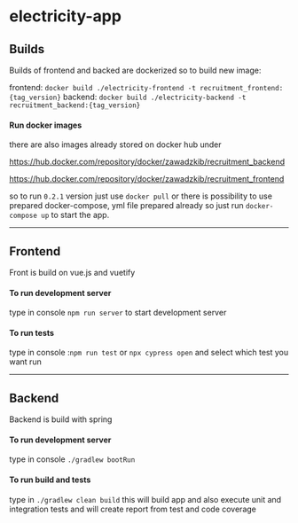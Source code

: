 # electricity-app

## Builds

Builds of frontend and backed are dockerized so
to build new image:


frontend: ``docker build ./electricity-frontend -t recruitment_frontend:{tag_version}``
backend: ``docker build ./electricity-backend -t recruitment_backend:{tag_version}``

#### Run docker images

there are also images already stored on docker hub under

https://hub.docker.com/repository/docker/zawadzkib/recruitment_backend

https://hub.docker.com/repository/docker/zawadzkib/recruitment_frontend

so to run `0.2.1` version just use `docker pull` or there is possibility 
to use prepared docker-compose, yml file prepared already so just run ``docker-compose up`` to start the app.


---

## Frontend

Front is build on vue.js and vuetify

#### To run development server

type in console ``npm run server`` to start development server

#### To run tests

type in console :``npm run test`` or ``npx cypress open`` 
and select which test you want run

---

## Backend

Backend is build with spring

#### To run development server

type in console ``./gradlew bootRun``

#### To run build and tests

type in ``./gradlew clean build``
this will build app and also execute unit and integration tests and will create report 
from test and code coverage

